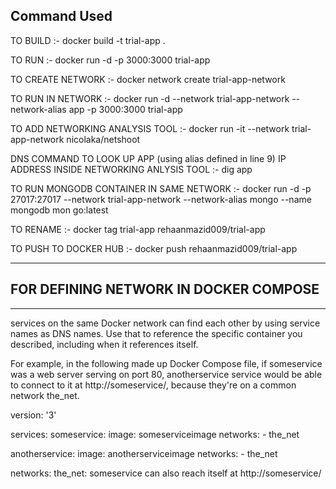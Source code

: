 ## Command Used

TO BUILD :- docker build -t trial-app .

TO RUN :- docker run -d -p 3000:3000 trial-app

TO CREATE NETWORK :- docker network create trial-app-network

TO RUN IN NETWORK :- docker run -d --network trial-app-network --network-alias app -p 3000:3000 trial-app

TO ADD NETWORKING ANALYSIS TOOL :- docker run -it --network trial-app-network nicolaka/netshoot

DNS COMMAND TO LOOK UP APP (using alias defined in line 9) IP ADDRESS INSIDE NETWORKING ANLYSIS TOOL :- dig app

TO RUN MONGODB CONTAINER IN SAME NETWORK :- docker run -d -p 27017:27017 --network trial-app-network --network-alias mongo --name mongodb mon
go:latest

TO RENAME :- docker tag trial-app rehaanmazid009/trial-app

TO PUSH TO DOCKER HUB :- docker push rehaanmazid009/trial-app

-----------------------------------------------------
## FOR DEFINING NETWORK IN DOCKER COMPOSE
-----------------------------------------------------
services on the same Docker network can find each other by using service names as DNS names. Use that to reference the specific container you described, including when it references itself.

For example, in the following made up Docker Compose file, if someservice was a web server serving on port 80, anotherservice service would be able to connect to it at http://someservice/, because they're on a common network the_net.

version: '3'

services:
  someservice:
    image: someserviceimage
    networks:
      - the_net

  anotherservice:
    image: anotherserviceimage
    networks:
      - the_net

networks:
  the_net:
someservice can also reach itself at http://someservice/